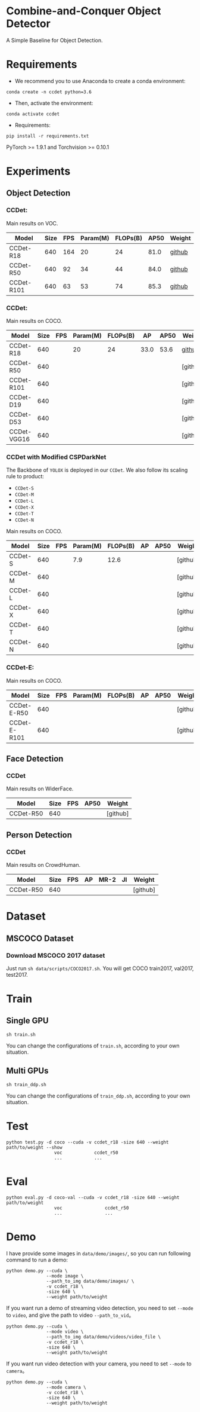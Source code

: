 # Combine-and-Conquer Object Detector
A Simple Baseline for Object Detection.

# Requirements
- We recommend you to use Anaconda to create a conda environment:
```Shell
conda create -n ccdet python=3.6
```

- Then, activate the environment:
```Shell
conda activate ccdet
```

- Requirements:
```Shell
pip install -r requirements.txt 
```
PyTorch >= 1.9.1 and Torchvision >= 0.10.1


# Experiments
## Object Detection
### CCDet:
Main results on VOC.

|  Model      | Size | FPS | Param(M) | FLOPs(B) | AP50 |  Weight  |
|-------------|------|-----|----------|----------|------|----------|
| CCDet-R18   | 640  | 164 |  20      |  24      | 81.0 | [github](https://github.com/yjh0410/FreeDet/releases/download/ccdet_weights/ccdet_r18_81.0.pth) |
| CCDet-R50   | 640  | 92  |  34      |  44      | 84.0 | [github](https://github.com/yjh0410/FreeDet/releases/download/ccdet_weights/ccdet_r50_84.0.pth) |
| CCDet-R101  | 640  | 63  |  53      |  74      | 85.3 | [github](https://github.com/yjh0410/FreeDet/releases/download/ccdet_weights/ccdet_r101_85.3.pth) |

### CCDet:
Main results on COCO.

|  Model      | Size | FPS | Param(M) | FLOPs(B) |  AP  | AP50 |  Weight  |
|-------------|------|-----|----------|----------|------|------|----------|
| CCDet-R18   | 640  |     |   20     |     24   | 33.0 | 53.6 | [github](https://github.com/yjh0410/FreeDet/releases/download/ccdet_weights/ccdet_r18_33.0_53.6.pth) |
| CCDet-R50   | 640  |     |          |          |      |      | [github] |
| CCDet-R101  | 640  |     |          |          |      |      | [github] |
| CCDet-D19   | 640  |     |          |          |      |      | [github] |
| CCDet-D53   | 640  |     |          |          |      |      | [github] |
| CCDet-VGG16 | 640  |     |          |          |      |      | [github] |

### CCDet with Modified CSPDarkNet
The Backbone of `YOLOX` is deployed in our `CCDet`.
We also follow its scaling rule to product:
- `CCDet-S` 
- `CCDet-M`
- `CCDet-L`
- `CCDet-X`
- `CCDet-T`
- `CCDet-N`

Main results on COCO.

|  Model      | Size | FPS | Param(M) | FLOPs(B) |  AP  | AP50 |  Weight  |
|-------------|------|-----|----------|----------|------|------|----------|
| CCDet-S     | 640  |     |    7.9   |   12.6   |      |      | [github] |
| CCDet-M     | 640  |     |          |          |      |      | [github] |
| CCDet-L     | 640  |     |          |          |      |      | [github] |
| CCDet-X     | 640  |     |          |          |      |      | [github] |
| CCDet-T     | 640  |     |          |          |      |      | [github] |
| CCDet-N     | 640  |     |          |          |      |      | [github] |

### CCDet-E:
Main results on COCO.

|  Model       | Size | FPS | Param(M) | FLOPs(B) |  AP  | AP50 |  Weight  |
|--------------|------|-----|----------|----------|------|------|----------|
| CCDet-E-R50  | 640  |     |          |          |      |      | [github] |
| CCDet-E-R101 | 640  |     |          |          |      |      | [github] |

## Face Detection
### CCDet
Main results on WiderFace.

|  Model      | Size | FPS | AP50 |  Weight  |
|-------------|------|-----|------|----------|
| CCDet-R50   | 640  |     |      | [github] |

## Person Detection
### CCDet
Main results on CrowdHuman.

|  Model      | Size | FPS | AP   | MR-2 | JI   |  Weight  |
|-------------|------|-----|------|------|------|----------|
| CCDet-R50   | 640  |     |      |      |      | [github] |


# Dataset
## MSCOCO Dataset
### Download MSCOCO 2017 dataset
Just run ```sh data/scripts/COCO2017.sh```. You will get COCO train2017, val2017, test2017.


# Train
## Single GPU
```Shell
sh train.sh
```

You can change the configurations of `train.sh`, according to your own situation.

## Multi GPUs
```Shell
sh train_ddp.sh
```

You can change the configurations of `train_ddp.sh`, according to your own situation.


# Test
```Shell
python test.py -d coco --cuda -v ccdet_r18 -size 640 --weight path/to/weight --show
                  voc            ccdet_r50
                  ...            ...
```


# Eval
```Shell
python eval.py -d coco-val --cuda -v ccdet_r18 -size 640 --weight path/to/weight
                  voc                ccdet_r50
                  ...                ...
```


# Demo
I have provide some images in `data/demo/images/`, 
so you can run following command to run a demo:

```Shell
python demo.py --cuda \
               --mode image \
               --path_to_img data/demo/images/ \
               -v ccdet_r18 \
               -size 640 \
               --weight path/to/weight
```

If you want run a demo of streaming video detection, 
you need to set `--mode` to `video`, and give the path to video `--path_to_vid`。

```Shell
python demo.py --cuda \
               --mode video \
               --path_to_img data/demo/videos/video_file \
               -v ccdet_r18 \
               -size 640 \
               --weight path/to/weight
```

If you want run video detection with your camera, 
you need to set `--mode` to `camera`。

```Shell
python demo.py --cuda \
               --mode camera \
               -v ccdet_r18 \
               -size 640 \
               --weight path/to/weight
```
